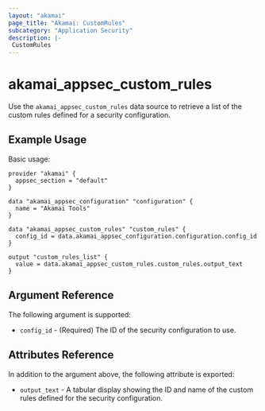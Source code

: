 ```yaml
---
layout: "akamai"
page_title: "Akamai: CustomRules"
subcategory: "Application Security"
description: |-
 CustomRules
---
```


# akamai_appsec_custom_rules

Use the `akamai_appsec_custom_rules` data source to retrieve a list of the custom rules defined for a security configuration.

## Example Usage

Basic usage:

```hcl
provider "akamai" {
  appsec_section = "default"
}

data "akamai_appsec_configuration" "configuration" {
  name = "Akamai Tools"
}

data "akamai_appsec_custom_rules" "custom_rules" {
  config_id = data.akamai_appsec_configuration.configuration.config_id
}

output "custom_rules_list" {
  value = data.akamai_appsec_custom_rules.custom_rules.output_text
}
```

## Argument Reference

The following argument is supported:

* `config_id` - (Required) The ID of the security configuration to use.

## Attributes Reference

In addition to the argument above, the following attribute is exported:

* `output_text` - A tabular display showing the ID and name of the custom rules defined for the security configuration.

